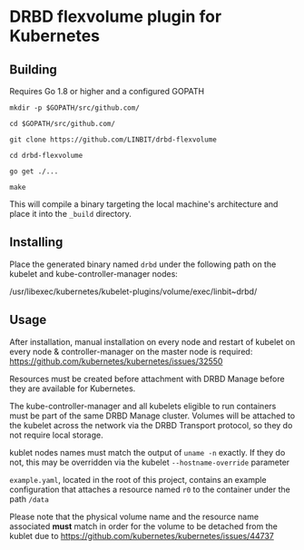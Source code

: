 # DRBD flexvolume plugin for Kubernetes

## Building

Requires Go 1.8 or higher and a configured GOPATH

`mkdir -p $GOPATH/src/github.com/`

`cd $GOPATH/src/github.com/`

`git clone https://github.com/LINBIT/drbd-flexvolume`

`cd drbd-flexvolume`

`go get ./...`

`make`

This will compile a binary targeting the local machine's architecture and
place it into the `_build` directory.

## Installing

Place the generated binary named `drbd` under the following path on the kubelet and
kube-controller-manager nodes: 

/usr/libexec/kubernetes/kubelet-plugins/volume/exec/linbit~drbd/

## Usage
After installation, manual installation on every node and restart of kubelet on
every node & controller-manager on the master node is required:
https://github.com/kubernetes/kubernetes/issues/32550

Resources must be created before attachment with DRBD Manage before they are
available for Kubernetes.

The kube-controller-manager and all kubelets eligible to run containers must be
part of the same DRBD Manage cluster. Volumes will be attached to the kubelet
across the network via the DRBD Transport protocol, so they do not require local
storage.

kublet nodes names must match the output of `uname -n` exactly. If they do not,
this may be overridden via the kubelet `--hostname-override` parameter

`example.yaml`, located in the root of this project, contains an example
configuration that attaches a resource named `r0` to the container under the path
`/data`

Please note that the physical volume name and the resource name associated
**must** match in order for the volume to be detached from the kublet due to
https://github.com/kubernetes/kubernetes/issues/44737
